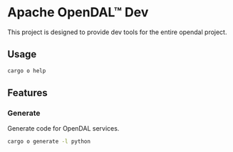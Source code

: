 # Apache OpenDAL™ Dev

This project is designed to provide dev tools for the entire opendal project.

## Usage

```bash
cargo o help
```

## Features

### Generate

Generate code for OpenDAL services.

```bash
cargo o generate -l python
```
